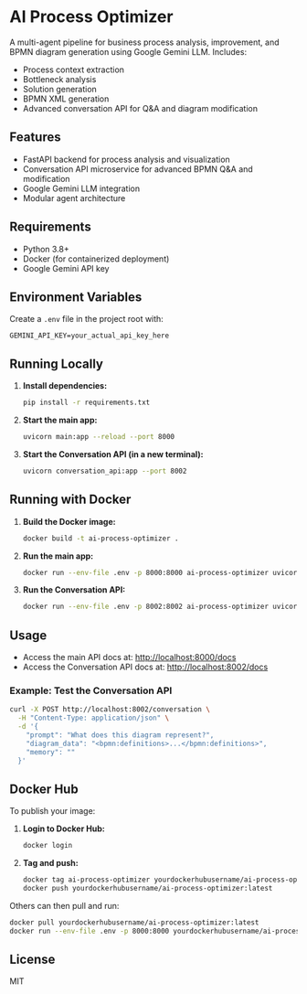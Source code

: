 # AI Process Optimizer

A multi-agent pipeline for business process analysis, improvement, and BPMN diagram generation using Google Gemini LLM. Includes:
- Process context extraction
- Bottleneck analysis
- Solution generation
- BPMN XML generation
- Advanced conversation API for Q&A and diagram modification

## Features
- FastAPI backend for process analysis and visualization
- Conversation API microservice for advanced BPMN Q&A and modification
- Google Gemini LLM integration
- Modular agent architecture

## Requirements
- Python 3.8+
- Docker (for containerized deployment)
- Google Gemini API key

## Environment Variables
Create a `.env` file in the project root with:
```
GEMINI_API_KEY=your_actual_api_key_here
```

## Running Locally
1. **Install dependencies:**
   ```bash
   pip install -r requirements.txt
   ```
2. **Start the main app:**
   ```bash
   uvicorn main:app --reload --port 8000
   ```
3. **Start the Conversation API (in a new terminal):**
   ```bash
   uvicorn conversation_api:app --port 8002
   ```

## Running with Docker
1. **Build the Docker image:**
   ```bash
   docker build -t ai-process-optimizer .
   ```
2. **Run the main app:**
   ```bash
   docker run --env-file .env -p 8000:8000 ai-process-optimizer uvicorn main:app --host 0.0.0.0 --port 8000
   ```
3. **Run the Conversation API:**
   ```bash
   docker run --env-file .env -p 8002:8002 ai-process-optimizer uvicorn conversation_api:app --host 0.0.0.0 --port 8002
   ```

## Usage
- Access the main API docs at: [http://localhost:8000/docs](http://localhost:8000/docs)
- Access the Conversation API docs at: [http://localhost:8002/docs](http://localhost:8002/docs)

### Example: Test the Conversation API
```bash
curl -X POST http://localhost:8002/conversation \
  -H "Content-Type: application/json" \
  -d '{
    "prompt": "What does this diagram represent?",
    "diagram_data": "<bpmn:definitions>...</bpmn:definitions>",
    "memory": ""
  }'
```

## Docker Hub
To publish your image:
1. **Login to Docker Hub:**
   ```bash
   docker login
   ```
2. **Tag and push:**
   ```bash
   docker tag ai-process-optimizer yourdockerhubusername/ai-process-optimizer:latest
   docker push yourdockerhubusername/ai-process-optimizer:latest
   ```

Others can then pull and run:
```bash
docker pull yourdockerhubusername/ai-process-optimizer:latest
docker run --env-file .env -p 8000:8000 yourdockerhubusername/ai-process-optimizer:latest uvicorn main:app --host 0.0.0.0 --port 8000
```

## License
MIT
